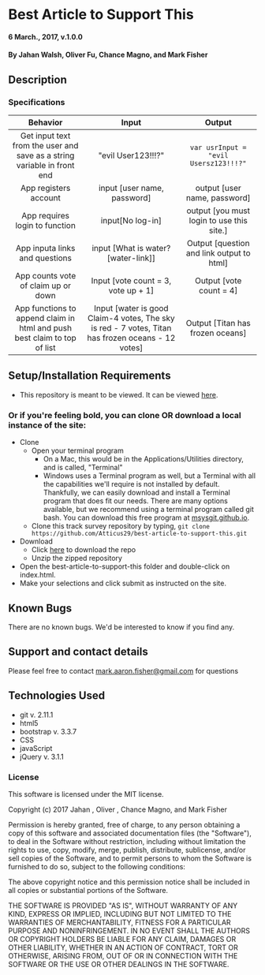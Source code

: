 
# Best Article to Support This

#### 6 March., 2017, v.1.0.0

#### By Jahan Walsh, Oliver Fu, Chance Magno, and Mark Fisher

## Description


### Specifications

|Behavior|Input|Output|
|:---:|:---:|:---:|
|Get input text from the user and save as a string variable in front end|"evil User123!!!?"|`var usrInput = "evil Usersz123!!!?"`|
|App registers account |input [user name, password]| output [user name, password]|
|App requires login to function|input[No log-in]|output [you must login to use this site.]|
|App inputa links and questions|input [What is water? [water-link]]|Output [question and link output to html]|
|App counts vote of claim up or down|Input [vote count = 3, vote up + 1]|Output [vote count = 4]|
|App functions to append claim in html and push best claim to top of list|Input [water is good Claim-4 votes, The sky is red - 7 votes, Titan has frozen oceans - 12 votes]|Output [Titan has frozen oceans]|

## Setup/Installation Requirements

* This repository is meant to be viewed. It can be viewed [here](https://Atticus29.github.io/best-article-to-support-this).

### Or if you're feeling bold, you can clone OR download a local instance of the site:

* Clone
  * Open your terminal program
    * On a Mac, this would be in the Applications/Utilities directory, and is called, "Terminal"
    * Windows uses a Terminal program as well, but a Terminal with all the capabilities we'll require is not installed by default. Thankfully, we can easily download and install a Terminal program that does fit our needs.
There are many options available, but we recommend using a terminal program called git bash. You can download this free program at [msysgit.github.io](https://git-for-windows.github.io/).
  * Clone this track survey repository by typing, `git clone https://github.com/Atticus29/best-article-to-support-this.git`
* Download
  * Click [here](https://github.com/Atticus29/best-article-to-support-this/archive/master.zip) to download the repo
  * Unzip the zipped repository
* Open the best-article-to-support-this folder and double-click on index.html.
* Make your selections and click submit as instructed on the site.


## Known Bugs

There are no known bugs. We'd be interested to know if you find any.

## Support and contact details

Please feel free to contact mark.aaron.fisher@gmail.com for questions

## Technologies Used

* git v. 2.11.1
* html5
* bootstrap v. 3.3.7
* CSS
* javaScript
* jQuery v. 3.1.1

### License

This software is licensed under the MIT license.

Copyright (c) 2017 Jahan , Oliver , Chance Magno, and Mark Fisher

Permission is hereby granted, free of charge, to any person obtaining a copy
of this software and associated documentation files (the "Software"), to deal
in the Software without restriction, including without limitation the rights
to use, copy, modify, merge, publish, distribute, sublicense, and/or sell
copies of the Software, and to permit persons to whom the Software is
furnished to do so, subject to the following conditions:

The above copyright notice and this permission notice shall be included in all
copies or substantial portions of the Software.

THE SOFTWARE IS PROVIDED "AS IS", WITHOUT WARRANTY OF ANY KIND, EXPRESS OR
IMPLIED, INCLUDING BUT NOT LIMITED TO THE WARRANTIES OF MERCHANTABILITY,
FITNESS FOR A PARTICULAR PURPOSE AND NONINFRINGEMENT. IN NO EVENT SHALL THE
AUTHORS OR COPYRIGHT HOLDERS BE LIABLE FOR ANY CLAIM, DAMAGES OR OTHER
LIABILITY, WHETHER IN AN ACTION OF CONTRACT, TORT OR OTHERWISE, ARISING FROM,
OUT OF OR IN CONNECTION WITH THE SOFTWARE OR THE USE OR OTHER DEALINGS IN THE
SOFTWARE.
